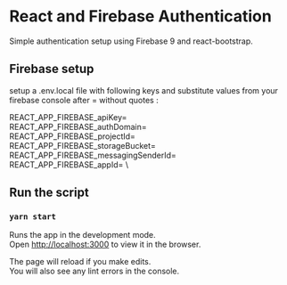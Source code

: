 # React and Firebase Authentication

Simple authentication setup using Firebase 9 and react-bootstrap.

## Firebase setup
setup a .env.local file with following keys and substitute values from your firebase console after = without quotes :

REACT_APP_FIREBASE_apiKey= \
REACT_APP_FIREBASE_authDomain= \
REACT_APP_FIREBASE_projectId= \
REACT_APP_FIREBASE_storageBucket= \
REACT_APP_FIREBASE_messagingSenderId= \
REACT_APP_FIREBASE_appId= \

## Run the script

### `yarn start`

Runs the app in the development mode.\
Open [http://localhost:3000](http://localhost:3000) to view it in the browser.

The page will reload if you make edits.\
You will also see any lint errors in the console.
